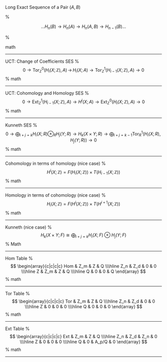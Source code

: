 Long Exact Sequence of a Pair $(A, B)$

%

$$\ldots H_n(B) \to H_n(A) \to H_n(A,B) \to H_{n-1}(B) \ldots$$

%

math

---

UCT: Change of Coefficients SES
%
$${\displaystyle 0\to \mathrm{Tor}_\mathbb{Z}^0 (H_{i}(X;\mathbb{Z}), A)\,{\to }\,H_{i}(X;A)\to \mathrm{Tor}_\mathbb{Z}^1 (H_{i-1}(X;\mathbb{Z} ),A)\to 0}$$
%
math

---

UCT: Cohomology and Homology SES
%
$${ 0\to \mathrm{Ext}_{\mathbb{Z}}^{1}(H_{i-1}(X; \mathbb{Z}),A)\to H^{i}(X; A)\to \mathrm{Ext}_{\mathbb{Z}}^{0}(H_{i}(X; \mathbb{Z}),A) \to 0}$$
%
math

---

Kunneth SES
%
$$0\to \bigoplus_{i+j=k}H_{i}(X;R)\otimes _{R}H_{j}(Y;R)\to H_{k}(X\times Y;R)\to \bigoplus_{i+j=k-1}{\mathrm  {Tor}}_{R}^{1}(H_{i}(X;R),H_{j}(Y;R))\to 0$$
%
math

---

Cohomology in terms of homology (nice case)
%
$$H^i(X; \mathbb{Z}) = F(H_i(X; \mathbb{Z})) \times T(H_{i-1}(X; \mathbb{Z}))$$
%
math

---

Homology in terms of cohomology (nice case)
%
$$H_i(X; \mathbb{Z}) = F(H^i(X; \mathbb{Z})) \times T(H^{i+1}(X; \mathbb{Z}))$$
%
math

---

Kunneth (nice case)
%
$$H_{k}(X\times Y;F) \cong \bigoplus_{i+j=k}H_{i}(X;F)\otimes H_{j}(Y;F)$$
%
Math

---

Hom Table
%
$$
\begin{array}{c|c|c|c}
Hom & Z_m & Z & Q \\\hline
Z_n  & Z_d & 0 & 0 \\\hline
Z   & Z_m & Z & Q \\\hline
Q   & 0  & 0 & Q
\end{array}
$$
%
math

---

Tor Table
%
$$
\begin{array}{c|c|c|c}
Tor & Z_m & Z & Q \\\hline
Z_n  & Z_d & 0 & 0 \\\hline
Z   & 0  & 0 & 0 \\\hline
Q   & 0  & 0 & 0
\end{array}
$$
%
math

---

Ext Table
%
$$
\begin{array}{c|c|c|c}
Ext & Z_m & Z    & Q \\\hline
Z_n  & Z_d & Z_n   & 0 \\\hline
Z   & 0  & 0    & 0 \\\hline
Q   & 0  & A_p/Q & 0
\end{array}
$$
%
math

---

